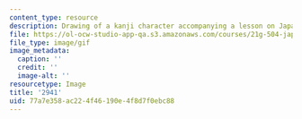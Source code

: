 ```yaml
---
content_type: resource
description: Drawing of a kanji character accompanying a lesson on Japanese.
file: https://ol-ocw-studio-app-qa.s3.amazonaws.com/courses/21g-504-japanese-iv-spring-2009/77a7e358ac224f46190e4f8d7f0ebc88_2941.gif
file_type: image/gif
image_metadata:
  caption: ''
  credit: ''
  image-alt: ''
resourcetype: Image
title: '2941'
uid: 77a7e358-ac22-4f46-190e-4f8d7f0ebc88
---
```

